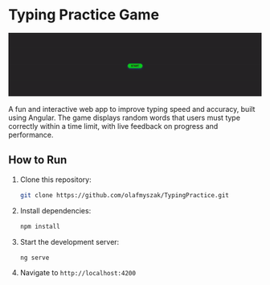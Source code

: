 # Typing Practice Game

![](https://github.com/olafmyszak/TypingPractice/blob/master/demo.gif)

A fun and interactive web app to improve typing speed and accuracy, built using Angular. The game displays random words that users must type correctly within a time limit, with live feedback on progress and performance.

## How to Run

1. Clone this repository:

    ```bash
    git clone https://github.com/olafmyszak/TypingPractice.git
    ```
2. Install dependencies:
    ```bash
    npm install
   ```
3. Start the development server:
    ```bash
   ng serve
    ```
4. Navigate to ```http://localhost:4200```



